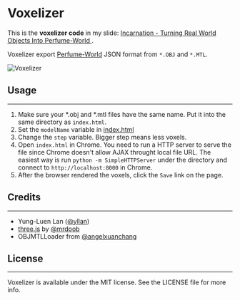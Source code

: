 # Voxelizer

This is the **voxelizer code** in my slide: [Incarnation - Turning Real World Objects Into Perfume-World ](http://www.slideshare.net/yungluen/incarnation-turning-real-world-objects-into-perfume-world).

Voxelizer export [Perfume-World](http://perfume-world.jp) JSON format from `*.OBJ` and `*.MTL`.

![Voxelizer](https://raw.githubusercontent.com/yllan/voxelizer/master/voxelizer.png)


## Usage
---
1. Make sure your *.obj and *.mtl files have the same name. Put it into the same directory as `index.html`.
2. Set the `modelName` variable in [index.html](https://github.com/yllan/voxelizer/blob/master/index.html#L47)
3. Change the `step` variable. Bigger step means less voxels.
4. Open `index.html` in Chrome. You need to run a HTTP server to serve the file since Chrome doesn't allow AJAX throught local file URL. The easiest way is run `python -m SimpleHTTPServer` under the directory and connect to `http://localhost:8000` in Chrome.
5. After the browser rendered the voxels, click the `Save` link on the page.

## Credits
---
- Yung-Luen Lan ([@yllan](https://twitter.com/yllan))
- [three.js](http://threejs.org) by [@mrdoob](http://mrdoob.com)
- OBJMTLLoader from [@angelxuanchang](https://github.com/angelxuanchang)

## License
---
Voxelizer is available under the MIT license. See the LICENSE file for more info.